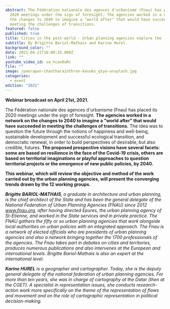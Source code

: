 ```yaml
---
abstract: The Fédération nationale des agences d'urbanisme (Fnau) has placed its
  2020 meetings under the sign of foresight. The agencies worked in a network on
  the changes to 2040 to imagine a "world after" that would have succeeded in
  meeting the challenges of transitions.
featured: false
published: true
title: Cities in the post-world - Urban planning agencies explore the (happy) future
subtitle: By Brigitte Bariol-Mathais and Karine Hurel.
background_color: ""
date: 2021-04-21T16:00:25.000Z
link: ""
youtube_video_id: va_hcao0uRc
file: ""
image: /peerapon-chantharainthron-kavu6s_qtyo-unsplash.jpg
categories:
  - event
edition: "2021"
---
```

**Webinar broadcast on April 21st, 2021.** 

The Fédération nationale des agences d'urbanisme (Fnau) has placed its 2020 meetings under the sign of foresight. **The agencies worked in a network on the changes to 2040 to imagine a "world after" that would have succeeded in meeting the challenges of transitions.** The idea was to question the future through the notions of happiness and well-being, sustainable development and successful ecological transition, and democratic renewal, in order to build perspectives of desirable, but also credible, futures. **The proposed prospective visions have several facets: some are based on resilience in the face of the Covid-19 crisis, others are based on territorial imaginations or playful approaches to question territorial projects or the emergence of new public policies, by 2040.**

**This webinar, which will review the objective and method of the work carried out by the urban planning agencies, will present the converging trends drawn by the 12 working groups.**

**_Brigitte BARIOL-MATHAIS_**_, a graduate in architecture and urban planning, is the chief architect of the State and has been the general delegate of the National Federation of Urban Planning Agencies (FNAU) since 2012 www.fnau.org, after having directed Epures, the urban planning agency of St-Etienne, and worked in the State services and in private practice. The FNAU gathers the fifty or so urban planning agencies that work alongside local authorities on urban policies with an integrated approach. The Fnau is a network of elected officials who are presidents of urban planning agencies and also a network bringing together the 1700 professionals of the agencies. The Fnau takes part in debates on cities and territories, produces numerous publications and also intervenes at the European and international levels. Brigitte Bariol-Mathais is also an expert at the international level._

**_Karine HUREL_** _is a geographer and cartographer. Today, she is the deputy general delegate of the national federation of urban planning agencies. For more than ten years, she was in charge of cartography at the Datar (then at the CGET). A specialist in representation issues, she conducts research-action work more specifically on the theme of the representation of flows and movement and on the role of cartographic representation in political decision-making._